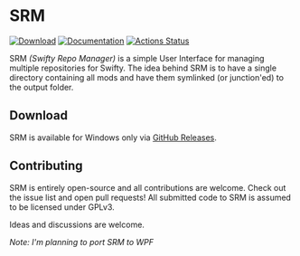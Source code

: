 # SRM

[![Download](https://img.shields.io/badge/download-latest-orange.svg?style=flat)](https://github.com/bux/SRM/releases/latest)
[![Documentation](https://img.shields.io/badge/docs-read-informational.svg)](https://bux.github.io/SRM/#/)
[![Actions Status](https://github.com/bux/SRM/workflows/Build%20Source/badge.svg)](https://github.com/bux/SRM/actions)

SRM _(Swifty Repo Manager)_ is a simple User Interface for managing multiple repositories for Swifty. The idea behind SRM is to have a single directory containing all mods and have them symlinked (or junction'ed) to the output folder.

## Download

SRM is available for Windows only via [GitHub Releases](https://github.com/bux/SRM/releases/latest).

## Contributing

SRM is entirely open-source and all contributions are welcome. Check out the issue list and open pull requests! All submitted code to SRM is assumed to be licensed under GPLv3.

Ideas and discussions are welcome.

_Note: I'm planning to port SRM to WPF_
